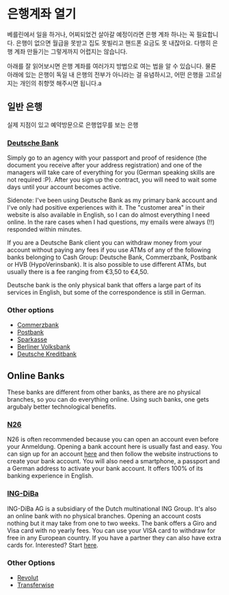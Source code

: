 #  은행계좌 열기

베를린에서 일을 하거나, 어찌되었건 살아갈 예정이라면 은행 계좌 하나는 꼭 필요합니다. 은행이 없으면 월급을 못받고 집도 못빌리고 핸드폰 요금도 못 내잖아요. 다행히 은행 계좌 만들기는 그렇게까지 어렵지는 않습니다.

아래를 잘 읽어보시면 은행 계좌를 여러가지 방법으로 여는 법을 알 수 있습니다. 물론 아래에 있는 은행이 독일 내 은행의 전부가 아니라는 걸 유념하시고, 어떤 은행을 고르실 지는 개인의 취향껏 해주시면 됩니다.a

## 일반 은행

실제 지점이 있고 예약방문으로 은행업무를 보는 은행

### [Deutsche Bank](https://www.deutsche-bank.de)

Simply go to an agency with your passport and proof of residence (the document you receive after your address registration) and one of the managers will take care of everything for you (German speaking skills are not required :P). After you sign up the contract, you will need to wait some days until your account becomes active.

Sidenote: I've been using Deutsche Bank as my primary bank account and I've only had positive experiences with it. The "customer area" in their website is also available in English, so I can do almost everything I need online. In the rare cases when I had questions, my emails were always (!!) responded within minutes.

If you are a Deutsche Bank client you can withdraw money from your account without paying any fees if you use ATMs of any of the following banks belonging to Cash Group: Deutsche Bank, Commerzbank, Postbank or HVB (HypoVerinsbank). It is also possible to use different ATMs, but usually there is a fee ranging from €3,50 to €4,50.

Deutsche bank is the only physical bank that offers a large part of its services in English, but some of the correspondence is still in German.


### Other options
- [Commerzbank](https://www.commerzbank.de/)
- [Postbank](https://www.postbank.de/)
- [Sparkasse](https://www.berliner-sparkasse.de)
- [Berliner Volksbank](https://www.berliner-volksbank.de/)
- [Deutsche Kreditbank](https://www.dkb.de/)


## Online Banks
These banks are different from other banks, as there are no physical branches, so you can do everything online. Using such banks, one gets argubaly better technological benefits.

### [N26](https://n26.com)
N26 is often recommended because you can open an account even before your Anmeldung. Opening a bank account here is usually fast and easy. You can sign up for an account [here](https://app.n26.com/register) and then follow the website instructions to create your bank account. You will also need a smartphone, a passport and a German address to activate your bank account.
It offers 100% of its banking experience in English.

### [ING-DiBa](https://www.ing-diba.de/)

ING-DiBa AG is a subsidiary of the Dutch multinational ING Group. It's also an online bank with no physical branches. Opening an account costs nothing but it may take from one to two weeks. The bank offers a Giro and Visa card with no yearly fees. You can use your VISA card to withdraw for free in any European country. If you have a partner they can also have extra cards for. Interested? Start [here](https://produkte.banking.ing-diba.de/pub/girokonto-einzelkonto).

### Other Options
- [Revolut](https://www.revolut.com)
- [Transferwise](https://transferwise.com)

